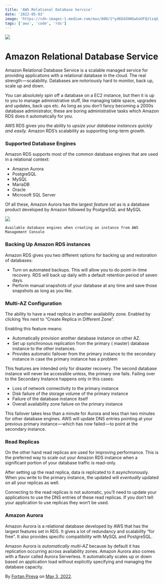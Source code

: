 ```yaml
---
title: 'AWS Relational Database Service'
date: '2022-05-03'
image: 'https://cdn-images-1.medium.com/max/800/1*yd6DddXWGwUoOFQztzqU_A.png'
tags: ['aws', 'code', 'rds']
---
```


![](https://cdn-images-1.medium.com/max/800/1*yd6DddXWGwUoOFQztzqU_A.png)

# Amazon Relational Database Service

Amazon Relational Database Service is a scalable managed service for providing applications with a relational database in the cloud. The real strength — scalability. Databases are notoriously hard to monitor, back up, scale up and down.

You can absolutely spin off a database on a EC2 instance, but then it is up to you to manage administrative stuff, like managing table space, upgrades and updates, back ups etc. As long as you don’t fancy becoming a 2000s database administrator, these are boring administrative tasks which Amazon RDS does it automatically for you.

AWS RDS gives you the ability to _upsize your database instances quickly and easily._ Amazon RDS’s scalability as supporting long-term growth.

### Supported Database Engines

Amazon RDS supports most of the common database engines that are used in a relational context:

- Amazon Aurora
- PostgreSQL
- MySQL
- MariaDB
- Oracle
- Microsoft SQL Server

Of all these, Amazon Aurora has the largest _feature set_ as is a database product developed by Amazon followed by PostgreSQL and MySQL

![](https://cdn-images-1.medium.com/max/800/1*MmgFncT0uq167vjtLgBz3g.png)

`Available database engines when creating an instance from AWS Management Console`

### Backing Up Amazon RDS instances

Amazon RDS gives you two different options for backing up and restoration of databases:

- Turn on automated backups. This will allow you to do point-in-time recovery. RDS will back up daily with a default retention period of seven days.
- Perform manual snapshots of your database at any time and save those snapshots as long as you like.

### Multi-AZ Configuration

The ability to have a read replica in another availability zone. Enabled by clicking Yes next to “Create Replica in Different Zone”.

Enabling this feature means:

- Automatically provision another database instance on other AZ.
- Set up synchronous replication from the primary ( master) database instance to the other instances.
- Provides automatic failover from the primary instance to the secondary instance in case the primary instance has a problem

This features are intended only for disaster recovery. The second database instance will never be accessible unless, the primary one fails. Failing over to the Secondary Instance happens only in this cases:

- Loss of network connectivity to the primary instance
- Disk failure of the storage volume of the primary instance
- Failure of the database instance itself
- Overall availability zone failure on the primary instance

This failover takes less than a minute for Aurora and less than two minutes for other database engines. AWS will update DNS entries pointing at your previous primary instance — which has now failed — to point at the secondary instance.

### Read Replicas

On the other hand read replicas are used for improving performance. This is the preferred way to scale out your Amazon RDS instance when a significant portion of your database traffic is read-only.

After setting up the read replica, data is replicated to it asynchronously. When you write to the primary instance, the updated will _eventually_ updated on all your replicas as well.

Connecting to the read replicas is not automatic, you’ll need to update your applications to use the DNS entries of these read replicas. If you don’t tell your application to use replicas they won’t be used.

### Amazon Aurora

Amazon Aurora is a relational database developed by AWS that has the largest features set in RDS. It gives a lot of redundancy and scalability “for free”. It also provides specific compatibility with MySQL and PostgreSQL.

Amazon Aurora is _automatically multi-AZ_ because by default it has replication occurring across availability zones. Amazon Aurora also comes with a flavor called Aurora Serverless. It automatically scales up or down based on application load without explicitly specifying and managing the database capacity.

By [Fortan Pireva](https://medium.com/@fortanpireva) on [May 3, 2022](https://medium.com/p/3347a4a382cb).
